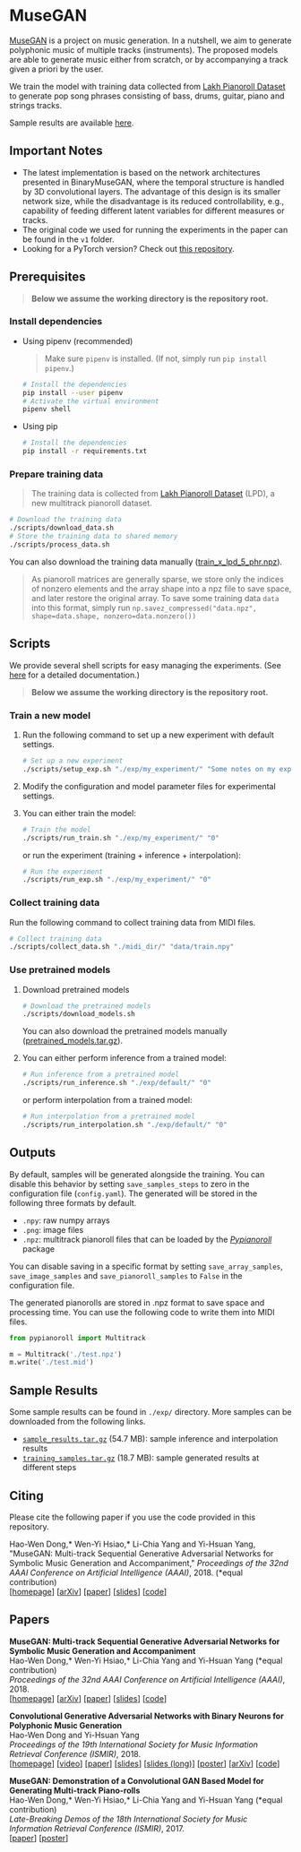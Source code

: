 # MuseGAN

[MuseGAN](https://salu133445.github.io/musegan/) is a project on music
generation. In a nutshell, we aim to generate polyphonic music of multiple
tracks (instruments). The proposed models are able to generate music either from
scratch, or by accompanying a track given a priori by the user.

We train the model with training data collected from
[Lakh Pianoroll Dataset](https://salu133445.github.io/lakh-pianoroll-dataset/)
to generate pop song phrases consisting of bass, drums, guitar, piano and
strings tracks.

Sample results are available
[here](https://salu133445.github.io/musegan/results).

## Important Notes

- The latest implementation is based on the network architectures presented in BinaryMuseGAN, where the temporal structure is handled by 3D convolutional layers. The advantage of this design is its smaller network size, while the disadvantage is its reduced controllability, e.g., capability of feeding different latent variables for different measures or tracks.
- The original code we used for running the experiments in the paper can be found in the `v1` folder.
- Looking for a PyTorch version? Check out [this repository](https://github.com/salu133445/ismir2019tutorial).

## Prerequisites

> __Below we assume the working directory is the repository root.__

### Install dependencies

- Using pipenv (recommended)

  > Make sure `pipenv` is installed. (If not, simply run `pip install pipenv`.)

  ```sh
  # Install the dependencies
  pip install --user pipenv
  # Activate the virtual environment
  pipenv shell
  ```

- Using pip

  ```sh
  # Install the dependencies
  pip install -r requirements.txt
  ```

### Prepare training data

> The training data is collected from
[Lakh Pianoroll Dataset](https://salu133445.github.io/lakh-pianoroll-dataset/)
(LPD), a new multitrack pianoroll dataset.

```sh
# Download the training data
./scripts/download_data.sh
# Store the training data to shared memory
./scripts/process_data.sh
```

You can also download the training data manually
([train_x_lpd_5_phr.npz](https://docs.google.com/uc?export=download&id=14rrC5bSQkB9VYWrvt2IhsCjOKYrguk3S)).

> As pianoroll matrices are generally sparse, we store only the indices of
nonzero elements and the array shape into a npz file to save space, and later
restore the original array. To save some training data `data` into this format,
simply run
`np.savez_compressed("data.npz", shape=data.shape, nonzero=data.nonzero())`

## Scripts

We provide several shell scripts for easy managing the experiments. (See
[here](scripts/README.md) for a detailed documentation.)

> __Below we assume the working directory is the repository root.__

### Train a new model

1. Run the following command to set up a new experiment with default settings.

   ```sh
   # Set up a new experiment
   ./scripts/setup_exp.sh "./exp/my_experiment/" "Some notes on my experiment"
   ```

2. Modify the configuration and model parameter files for experimental settings.

3. You can either train the model:

     ```sh
     # Train the model
     ./scripts/run_train.sh "./exp/my_experiment/" "0"
     ```

   or run the experiment (training + inference + interpolation):

     ```sh
     # Run the experiment
     ./scripts/run_exp.sh "./exp/my_experiment/" "0"
     ```

### Collect training data

Run the following command to collect training data from MIDI files.

  ```sh
  # Collect training data
  ./scripts/collect_data.sh "./midi_dir/" "data/train.npy"
  ```

### Use pretrained models

1. Download pretrained models

   ```sh
   # Download the pretrained models
   ./scripts/download_models.sh
   ```

   You can also download the pretrained models manually
   ([pretrained_models.tar.gz](https://docs.google.com/uc?export=download&id=19RYAbj_utCDMpU7PurkjsH4e_Vy8H-Uy)).

2. You can either perform inference from a trained model:

   ```sh
   # Run inference from a pretrained model
   ./scripts/run_inference.sh "./exp/default/" "0"
   ```

   or perform interpolation from a trained model:

   ```sh
   # Run interpolation from a pretrained model
   ./scripts/run_interpolation.sh "./exp/default/" "0"
   ```

## Outputs

By default, samples will be generated alongside the training. You can disable
this behavior by setting `save_samples_steps` to zero in the configuration file
(`config.yaml`). The generated will be stored in the following three formats by
default.

- `.npy`: raw numpy arrays
- `.png`: image files
- `.npz`: multitrack pianoroll files that can be loaded by the
  _[Pypianoroll](https://salu133445.github.io/pypianoroll/index.html)_
  package

You can disable saving in a specific format by setting `save_array_samples`,
`save_image_samples` and `save_pianoroll_samples` to `False`  in the
configuration file.

The generated pianorolls are stored in .npz format to save space and processing
time. You can use the following code to write them into MIDI files.

```python
from pypianoroll import Multitrack

m = Multitrack('./test.npz')
m.write('./test.mid')
```

## Sample Results

Some sample results can be found in `./exp/` directory. More samples can be
downloaded from the following links.

- [`sample_results.tar.gz`](https://docs.google.com/uc?export=download&id=1BsNtc8_mpLK5l2F5jncIkHbTcJqtZu2w) (54.7 MB):
  sample inference and interpolation results
- [`training_samples.tar.gz`](https://docs.google.com/uc?export=download&id=1pZk0YCElcHHSBfhbV8j_zaRr1zhEQUzN) (18.7 MB):
  sample generated results at different steps

Citing
------

Please cite the following paper if you use the code provided in this repository.

Hao-Wen Dong,\* Wen-Yi Hsiao,\* Li-Chia Yang and Yi-Hsuan Yang, "MuseGAN: Multi-track Sequential Generative Adversarial Networks for Symbolic
Music Generation and Accompaniment," _Proceedings of the 32nd AAAI Conference on Artificial Intelligence (AAAI)_, 2018. (\*equal contribution)
<br>
[[homepage](https://salu133445.github.io/musegan)]
[[arXiv](http://arxiv.org/abs/1709.06298)]
[[paper](https://salu133445.github.io/musegan/pdf/musegan-aaai2018-paper.pdf)]
[[slides](https://salu133445.github.io/musegan/pdf/musegan-aaai2018-slides.pdf)]
[[code](https://github.com/salu133445/musegan)]

## Papers

__MuseGAN: Multi-track Sequential Generative Adversarial Networks for Symbolic Music Generation and Accompaniment__<br>
Hao-Wen Dong,\* Wen-Yi Hsiao,\* Li-Chia Yang and Yi-Hsuan Yang (\*equal contribution)<br>
_Proceedings of the 32nd AAAI Conference on Artificial Intelligence (AAAI)_, 2018.<br>
[[homepage](https://salu133445.github.io/musegan)]
[[arXiv](http://arxiv.org/abs/1709.06298)]
[[paper](https://salu133445.github.io/musegan/pdf/musegan-aaai2018-paper.pdf)]
[[slides](https://salu133445.github.io/musegan/pdf/musegan-aaai2018-slides.pdf)]
[[code](https://github.com/salu133445/musegan)]

__Convolutional Generative Adversarial Networks with Binary Neurons for Polyphonic Music Generation__<br>
Hao-Wen Dong and Yi-Hsuan Yang<br>
_Proceedings of the 19th International Society for Music Information Retrieval Conference (ISMIR)_, 2018.<br>
[[homepage](https://salu133445.github.io/bmusegan)]
[[video](https://youtu.be/r9C2Q2oR9Ik)]
[[paper](https://salu133445.github.io/bmusegan/pdf/bmusegan-ismir2018-paper.pdf)]
[[slides](https://salu133445.github.io/bmusegan/pdf/bmusegan-ismir2018-slides.pdf)]
[[slides (long)](https://salu133445.github.io/bmusegan/pdf/bmusegan-tmac2018-slides.pdf)]
[[poster](https://salu133445.github.io/bmusegan/pdf/bmusegan-ismir2018-poster.pdf)]
[[arXiv](https://arxiv.org/abs/1804.09399)]
[[code](https://github.com/salu133445/bmusegan)]

__MuseGAN: Demonstration of a Convolutional GAN Based Model for Generating Multi-track Piano-rolls__<br>
Hao-Wen Dong,\* Wen-Yi Hsiao,\* Li-Chia Yang and Yi-Hsuan Yang (\*equal contribution)<br>
_Late-Breaking Demos of the 18th International Society for Music Information Retrieval Conference (ISMIR)_, 2017.<br>
[[paper](https://salu133445.github.io/musegan/pdf/musegan-ismir2017-lbd-paper.pdf)]
[[poster](https://salu133445.github.io/musegan/pdf/musegan-ismir2017-lbd-poster.pdf)]
